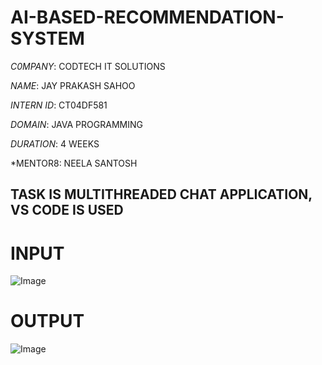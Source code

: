 # AI-BASED-RECOMMENDATION-SYSTEM

*C0MPANY*: CODTECH IT SOLUTIONS

*NAME*: JAY PRAKASH SAHOO

*INTERN ID*: CT04DF581

*DOMAIN*: JAVA PROGRAMMING

*DURATION*: 4 WEEKS

*MENTOR8: NEELA SANTOSH

## TASK IS MULTITHREADED CHAT APPLICATION, VS CODE IS USED

# INPUT

![Image](https://github.com/user-attachments/assets/0011ed67-e965-4750-852e-0aeba92584be)

# OUTPUT

![Image](https://github.com/user-attachments/assets/a26ffadc-d010-4028-97c9-3a51b608dcab)

